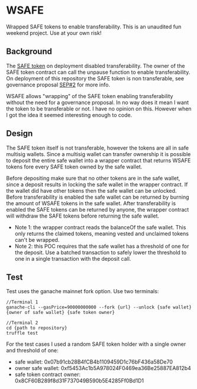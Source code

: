 # WSAFE
Wrapped SAFE tokens to enable transferability. This is an unaudited fun weekend project. Use at your own risk!

## Background
The [SAFE token](https://etherscan.io/token/0x5afe3855358e112b5647b952709e6165e1c1eeee) on deployment disabled transferability. The owner of the SAFE token contract can call the unpause function to enable transferability. On deployment of this repository the SAFE token is non transferable, see governance proposal [SEP#2](https://snapshot.org/#/safe.eth/proposal/0x1b48a83c44e323275a605b244a05bde89918fb9ec86be7bb83792eb26e544441) for more info.

WSAFE allows "wrapping" of the SAFE token enabling transferability without the need for a governance proposal. In no way does it mean I want the token to be transferable or not. I have no opinion on this. However when I got the idea it seemed interesting enough to code. 

## Design
The SAFE token itself is not transferable, however the tokens are all in safe multisig wallets. Since a multisig wallet can transfer ownership it is possible to deposit the entire safe wallet into a wrapper contract that returns WSAFE tokens fore every SAFE token owned by the safe wallet.

Before depositing make sure that no other tokens are in the safe wallet, since a deposit results in locking the safe wallet in the wrapper contract. If the wallet did have other tokens then the safe wallet can be unlocked. Before transferability is enabled the safe wallet can be returned by burning the amount of WSAFE tokens in the safe wallet. After transferability is enabled the SAFE tokens can be returned by anyone, the wrapper contract will withdraw the SAFE tokens before returning the safe wallet. 

- Note 1: the wrapper contract reads the balanceOf the safe wallet. This only returns the claimed tokens, meaning vested and unclaimed tokens can't be wrapped.  
- Note 2: this POC requires that the safe wallet has a threshold of one for the deposit. Use a batched transaction to safely lower the threshold to one in a single transaction with the deposit call. 

## Test
Test uses the ganache mainnet fork option. Use two terminals:

```
//Terminal 1
ganache-cli --gasPrice=90000000000 --fork {url} --unlock {safe wallet} {owner of safe wallet} {safe token owner}

//Terminal 2
cd {path to repository}
truffle test
```

For the test cases I used a random SAFE token holder with a single owner and threshold of one: 
- safe wallet: 0x07b91cb28B4fCB4b1109459D1c76bF436a58De70 
- owner safe wallet: 0xf5453Ac1b5A978024F0469ea36Be25887EA812b4
- safe token contract owner: 0x8CF60B289f8d31F737049B590b5E4285Ff0Bd1D1

